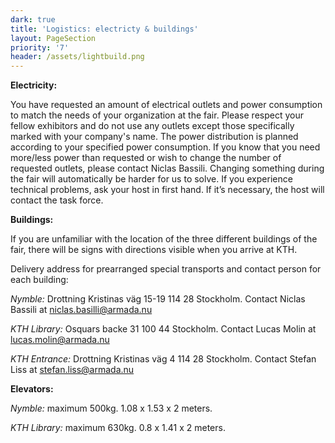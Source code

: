 ```yaml
---
dark: true
title: 'Logistics: electricty & buildings'
layout: PageSection
priority: '7'
header: /assets/lightbuild.png
---
```

**Electricity:**

You have requested an amount of electrical outlets and power consumption to match the needs of your organization at the fair. Please respect your fellow exhibitors and do not use any outlets except those specifically marked with your company's name. The power distribution is planned according to your specified power consumption. If you know that you need more/less power than requested or wish to change the number of requested outlets, please contact Niclas Bassili. Changing something during the fair will automatically be harder for us to solve. If you experience technical problems, ask your host in first hand. If it’s necessary, the host will contact the task force. 

**Buildings:**

If you are unfamiliar with the location of the three different buildings of the fair, there will be signs with directions visible when you arrive at KTH.

Delivery address for prearranged special transports and contact person for each building:

*Nymble:* Drottning Kristinas väg 15-19 114 28 Stockholm. Contact Niclas Bassili at niclas.basilli@armada.nu

*KTH Library:* Osquars backe 31 100 44 Stockholm. Contact Lucas Molin at lucas.molin@armada.nu

*KTH Entrance:* Drottning Kristinas väg 4 114 28 Stockholm. Contact Stefan Liss at stefan.liss@armada.nu

**Elevators:**

*Nymble:* maximum 500kg. 1.08 x 1.53 x 2 meters.

*KTH Library:* maximum 630kg. 0.8 x 1.41 x 2 meters.

